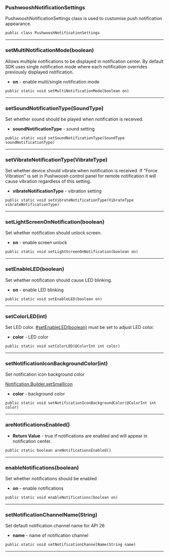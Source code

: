 ### PushwooshNotificationSettings <a name="PushwooshNotificationSettings"></a>
 PushwooshNotificationSettings class is used to customise push notification appearance.

```
public class PushwooshNotificationSettings 
```
---
### setMultiNotificationMode(boolean) <a name="setMultiNotificationMode(boolean)"></a>
 Allows multiple notifications to be displayed in notification center.
 By default SDK uses single notification mode where each notification overrides previously displayed notification.

 
* **on** - enable multi/single notification mode
```
public static void setMultiNotificationMode(boolean on) 
```
---
### setSoundNotificationType(SoundType) <a name="setSoundNotificationType(SoundType)"></a>
 Set whether sound should be played when notification is received.

 
* **soundNotificationType** - sound setting
```
public static void setSoundNotificationType(SoundType soundNotificationType) 
```
---
### setVibrateNotificationType(VibrateType) <a name="setVibrateNotificationType(VibrateType)"></a>
 Set whether device should vibrate when notification is received.
 If "Force Vibration" is set in Pushwoosh control panel for remote notification it will cause vibration regardless of this setting.

 
* **vibrateNotificationType** - vibration setting
```
public static void setVibrateNotificationType(VibrateType vibrateNotificationType) 
```
---
### setLightScreenOnNotification(boolean) <a name="setLightScreenOnNotification(boolean)"></a>
 Set whether notification should unlock screen.

 
* **on** - enable screen unlock
```
public static void setLightScreenOnNotification(boolean on) 
```
---
### setEnableLED(boolean) <a name="setEnableLED(boolean)"></a>
 Set whether notification should cause LED blinking.

 
* **on** - enable LED blinking
```
public static void setEnableLED(boolean on) 
```
---
### setColorLED(int) <a name="setColorLED(int)"></a>
 Set LED color. [#setEnableLED(boolean)](#setEnableLED(boolean)) must be set to adjust LED color.

 
* **color** - LED color
```
public static void setColorLED(@ColorInt int color) 
```
---
### setNotificationIconBackgroundColor(int) <a name="setNotificationIconBackgroundColor(int)"></a>
 Set notification icon background color

  [Notification.Builder.setSmallIcon]((https://developer.android.com/reference/android/app/Notification.Builder.html#setSmallIcon(int)))
* **color** - background color
```
public static void setNotificationIconBackgroundColor(@ColorInt int color) 
```
---
### areNotificationsEnabled() <a name="areNotificationsEnabled()"></a>
 
* **Return Value** - true if notifications are enabled and will appear in notification center.
```
public static boolean areNotificationsEnabled() 
```
---
### enableNotifications(boolean) <a name="enableNotifications(boolean)"></a>
 Set whether notifications should be enabled

 
* **on** - enable notifications
```
public static void enableNotifications(boolean on) 
```
---
### setNotificationChannelName(String) <a name="setNotificationChannelName(String)"></a>
 Set default notification channel name for API 26

 
* **name** - name of notification channel
```
public static void setNotificationChannelName(String name) 
```
---
